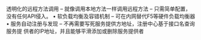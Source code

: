 透明化的远程方法调用 – 就像调用本地方法一样调用远程方法 – 只需简单配置，没有任何API侵入。
• 软负载均衡及容错机制 – 可在内网替代F5等硬件负载均衡器
• 服务自动注册与发现 – 不再需要写死服务提供方地址，注册中心基于接口名查询服务提
供者的IP地址，并且能够平滑添加或删除服务提供者

